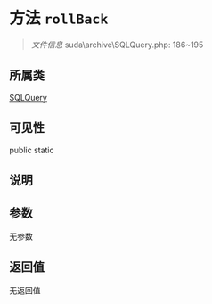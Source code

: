 # 方法 `rollBack`

> *文件信息* suda\archive\SQLQuery.php: 186~195

## 所属类 

[SQLQuery](../SQLQuery.md)

## 可见性

 public static

## 说明



## 参数


无参数


## 返回值

无返回值
